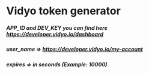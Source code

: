 # Vidyo token generator

##### APP_ID and DEV_KEY you can find here https://developer.vidyo.io/dashboard
##### user_name => https://developer.vidyo.io/my-account
##### expires => in seconds (Example: 10000)


